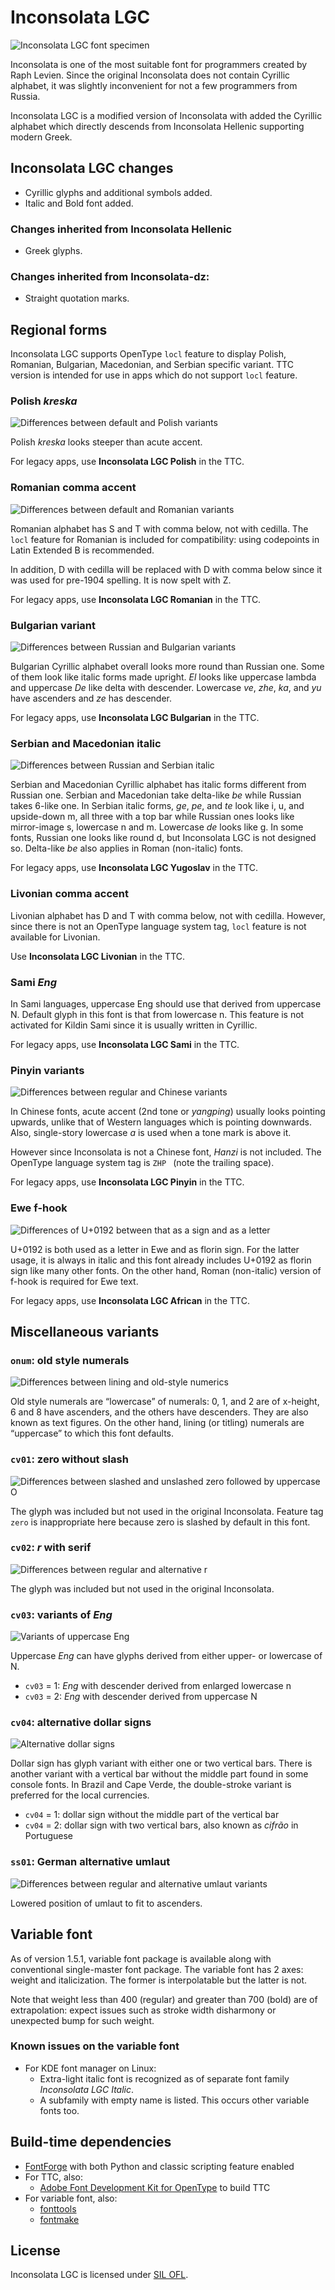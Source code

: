 Inconsolata LGC
===============
![Inconsolata LGC font specimen](doc/InconsolataLGC_specimen.png)

Inconsolata is one of the most suitable font for programmers created by Raph
Levien. Since the original Inconsolata does not contain Cyrillic alphabet,
it was slightly inconvenient for not a few programmers from Russia.

Inconsolata LGC is a modified version of Inconsolata with added the Cyrillic
alphabet which directly descends from Inconsolata Hellenic supporting modern
Greek.


Inconsolata LGC changes
-----------------------
* Cyrillic glyphs and additional symbols added.
* Italic and Bold font added.

### Changes inherited from Inconsolata Hellenic
* Greek glyphs.

### Changes inherited from Inconsolata-dz:
* Straight quotation marks.


Regional forms
--------------
Inconsolata LGC supports OpenType `locl` feature to display Polish,
Romanian, Bulgarian, Macedonian, and Serbian specific variant. TTC version
is intended for use in apps which do not support `locl` feature.

### Polish _kreska_ ###
![Differences between default and Polish variants](doc/Polish_kreska.png)

Polish _kreska_ looks steeper than acute accent.

For legacy apps, use **Inconsolata LGC Polish** in the TTC.

### Romanian comma accent ###
![Differences between default and Romanian variants](doc/Romanian_comma_accent.png)

Romanian alphabet has S and T with comma below, not with cedilla. The `locl`
feature for Romanian is included for compatibility: using codepoints in
Latin Extended B is recommended.

In addition, D with cedilla will be replaced with D with comma below since it
was used for pre-1904 spelling. It is now spelt with Z.

For legacy apps, use **Inconsolata LGC Romanian** in the TTC.

### Bulgarian variant ###
![Differences between Russian and Bulgarian variants](doc/Bulgarian_variant.png)

Bulgarian Cyrillic alphabet overall looks more round than Russian one. Some
of them look like italic forms made upright. _El_ looks like uppercase lambda
and uppercase _De_ like delta with descender. Lowercase _ve_, _zhe_, _ka_,
and _yu_ have ascenders and _ze_ has descender.

For legacy apps, use **Inconsolata LGC Bulgarian** in the TTC.

### Serbian and Macedonian italic ###
![Differences between Russian and Serbian italic](doc/Serbian_italic.png)

Serbian and Macedonian Cyrillic alphabet has italic forms different from
Russian one. Serbian and Macedonian take delta-like _be_ while Russian takes
6-like one. In Serbian italic forms, _ge_, _pe_, and _te_ look like i, u, and
upside-down m, all three with a top bar while Russian ones looks like
mirror-image s, lowercase n and m.
Lowercase _de_ looks like g. In some fonts, Russian one looks like round d,
but Inconsolata LGC is not designed so.
Delta-like _be_ also applies in Roman (non-italic) fonts.

For legacy apps, use **Inconsolata LGC Yugoslav** in the TTC.

### Livonian comma accent ###
Livonian alphabet has D and T with comma below, not with cedilla. However,
since there is not an OpenType language system tag, `locl` feature is not
available for Livonian.

Use **Inconsolata LGC Livonian** in the TTC.

### Sami _Eng_ ###
In Sami languages, uppercase Eng should use that derived from uppercase N.
Default glyph in this font is that from lowercase n.
This feature is not activated for Kildin Sami since it is usually written
in Cyrillic.

For legacy apps, use **Inconsolata LGC Sami** in the TTC.

### Pinyin variants ###
![Differences between regular and Chinese variants](doc/Pinyin_variants.png)

In Chinese fonts, acute accent (2nd tone or _yangping_) usually looks
pointing upwards, unlike that of Western languages which is pointing
downwards.
Also, single-story lowercase _a_ is used when a tone mark is above it.

However since Inconsolata is not a Chinese font, _Hanzi_ is not included.
The OpenType language system tag is `ZHP ` (note the trailing space).

For legacy apps, use **Inconsolata LGC Pinyin** in the TTC.

### Ewe f-hook ###
![Differences of U+0192 between that as a sign and as a letter](doc/variants_of_f_hook.png)

U+0192 is both used as a letter in Ewe and as florin sign. For the latter
usage, it is always in italic and this font already includes U+0192 as florin
sign like many other fonts. On the other hand, Roman (non-italic) version of
f-hook is required for Ewe text.

For legacy apps, use **Inconsolata LGC African** in the TTC.


Miscellaneous variants
----------------------

### `onum`: old style numerals ###
![Differences between lining and old-style numerics](doc/old_style_numeric.png)

Old style numerals are “lowercase” of numerals: 0, 1, and 2 are of x-height,
6 and 8 have ascenders, and the others have descenders. They are also known
as text figures.
On the other hand, lining (or titling) numerals are “uppercase” to which
this font defaults.

### `cv01`: zero without slash ###
![Differences between slashed and unslashed zero followed by uppercase O](doc/unslashed_zero.png)

The glyph was included but not used in the original Inconsolata. Feature
tag `zero` is inappropriate here because zero is slashed by default in this
font.

### `cv02`: _r_ with serif ###
![Differences between regular and alternative r](doc/r_with_serif.png)

The glyph was included but not used in the original Inconsolata.

### `cv03`: variants of _Eng_ ###
![Variants of uppercase Eng](doc/eng_variant.png)

Uppercase _Eng_ can have glyphs derived from either upper- or lowercase
of N.

- `cv03` = 1: _Eng_ with descender derived from enlarged lowercase n
- `cv03` = 2: _Eng_ with descender derived from uppercase N

### `cv04`: alternative dollar signs ###
![Alternative dollar signs](doc/alternative_dollar_signs.png)

Dollar sign has glyph variant with either one or two vertical bars. There is
another variant with a vertical bar without the middle part found in some
console fonts. In Brazil and Cape Verde, the double-stroke variant is
preferred for the local currencies.

- `cv04` = 1: dollar sign without the middle part of the vertical bar
- `cv04` = 2: dollar sign with two vertical bars, also known as _cifrão_ in
  Portuguese

### `ss01`: German alternative umlaut ###
![Differences between regular and alternative umlaut variants](doc/German_alternative_umlaut.png)

Lowered position of umlaut to fit to ascenders.


Variable font
-------------
As of version 1.5.1, variable font package is available along with
conventional single-master font package. The variable font has 2 axes: weight
and italicization. The former is interpolatable but the latter is not.

Note that weight less than 400 (regular) and greater than 700 (bold) are of
extrapolation: expect issues such as stroke width disharmony or unexpected
bump for such weight.

### Known issues on the variable font ###
- For KDE font manager on Linux:
  - Extra-light italic font is recognized as of separate font family
    _Inconsolata LGC Italic_.
  - A subfamily with empty name is listed. This occurs other variable fonts
    too.


Build-time dependencies
-----------------------
* [FontForge](https://fontforge.org/) with both Python and classic scripting
  feature enabled
* For TTC, also:
  * [Adobe Font Development Kit for OpenType][1] to build TTC
* For variable font, also:
  * [fonttools](https://github.com/fonttools/fonttools)
  * [fontmake](https://github.com/googlefonts/fontmake)

[1]: https://github.com/adobe-type-tools/afdko

License
-------
Inconsolata LGC is licensed under [SIL OFL](LICENSE).
